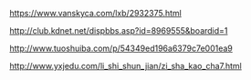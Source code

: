 https://www.vanskyca.com/lxb/2932375.html

http://club.kdnet.net/dispbbs.asp?id=8969555&boardid=1

http://www.tuoshuiba.com/p/54349ed196a6379c7e001ea9

http://www.yxjedu.com/li_shi_shun_jian/zi_sha_kao_cha7.html
